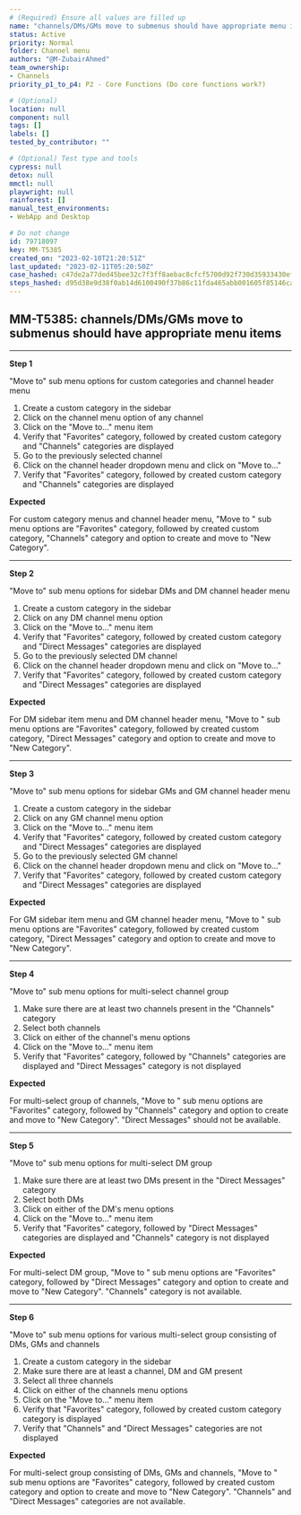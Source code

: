 ```yaml
---
# (Required) Ensure all values are filled up
name: "channels/DMs/GMs move to submenus should have appropriate menu items"
status: Active
priority: Normal
folder: Channel menu
authors: "@M-ZubairAhmed"
team_ownership: 
- Channels
priority_p1_to_p4: P2 - Core Functions (Do core functions work?)

# (Optional)
location: null
component: null
tags: []
labels: []
tested_by_contributor: ""

# (Optional) Test type and tools
cypress: null
detox: null
mmctl: null
playwright: null
rainforest: []
manual_test_environments: 
- WebApp and Desktop

# Do not change
id: 79718097
key: MM-T5385
created_on: "2023-02-10T21:20:51Z"
last_updated: "2023-02-11T05:20:50Z"
case_hashed: c47de2a77ded45bee32c7f3ff8aebac8cfcf5700d92f730d35933430ef3a6a55d14ca763a7e95678312ac914b25fd319
steps_hashed: d95d38e9d38f0ab14d6100490f37b86c11fda465abb001605f85146ca3bd695b8cc8db42455a4c08b5f9b8bfdb569611
---
```


<!-- (Auto-generated) Based on frontmatter's "key" and "name" -->

## MM-T5385: channels/DMs/GMs move to submenus should have appropriate menu items

---

**Step 1**

"Move to" sub menu options for custom categories and channel header menu

1. Create a custom category in the sidebar
2. Click on the channel menu option of any channel
3. Click on the "Move to..." menu item
4. Verify that "Favorites" category, followed by created custom category and "Channels" categories are displayed
5. Go to the previously selected channel
6. Click on the channel header dropdown menu and click on "Move to..."
7. Verify that "Favorites" category, followed by created custom category and "Channels" categories are displayed

**Expected**

For custom category menus and channel header menu, "Move to " sub menu options are "Favorites" category, followed by created custom category, "Channels" category and option to create and move to "New Category".

---

**Step 2**

"Move to" sub menu options for sidebar DMs and DM channel header menu

1. Create a custom category in the sidebar
2. Click on any DM channel menu option
3. Click on the "Move to..." menu item
4. Verify that "Favorites" category, followed by created custom category and "Direct Messages" categories are displayed
5. Go to the previously selected DM channel
6. Click on the channel header dropdown menu and click on "Move to..."
7. Verify that "Favorites" category, followed by created custom category and "Direct Messages" categories are displayed

**Expected**

For DM sidebar item menu and DM channel header menu, "Move to " sub menu options are "Favorites" category, followed by created custom category, "Direct Messages" category and option to create and move to "New Category".

---

**Step 3**

"Move to" sub menu options for sidebar GMs and GM channel header menu

1. Create a custom category in the sidebar
2. Click on any GM channel menu option
3. Click on the "Move to..." menu item
4. Verify that "Favorites" category, followed by created custom category and "Direct Messages" categories are displayed
5. Go to the previously selected GM channel
6. Click on the channel header dropdown menu and click on "Move to..."
7. Verify that "Favorites" category, followed by created custom category and "Direct Messages" categories are displayed

**Expected**

For GM sidebar item menu and GM channel header menu, "Move to " sub menu options are "Favorites" category, followed by created custom category, "Direct Messages" category and option to create and move to "New Category".

---

**Step 4**

"Move to" sub menu options for multi-select channel group

1. Make sure there are at least two channels present in the "Channels" category
2. Select both channels
3. Click on either of the channel's menu options
4. Click on the "Move to..." menu item
5. Verify that "Favorites" category, followed by "Channels" categories are displayed and "Direct Messages" category is not displayed

**Expected**

For multi-select group of channels, "Move to " sub menu options are "Favorites" category, followed by "Channels" category and option to create and move to "New Category". "Direct Messages" should not be available.

---

**Step 5**

"Move to" sub menu options for multi-select DM group

1. Make sure there are at least two DMs present in the "Direct Messages" category
2. Select both DMs
3. Click on either of the DM's menu options
4. Click on the "Move to..." menu item
5. Verify that "Favorites" category, followed by "Direct Messages" categories are displayed and "Channels" category is not displayed

**Expected**

For multi-select DM group, "Move to " sub menu options are "Favorites" category, followed by "Direct Messages" category and option to create and move to "New Category". "Channels" category is not available.

---

**Step 6**

"Move to" sub menu options for various multi-select group consisting of DMs, GMs and channels

1. Create a custom category in the sidebar
2. Make sure there are at least a channel, DM and GM present
3. Select all three channels
4. Click on either of the channels menu options
5. Click on the "Move to..." menu item
6. Verify that "Favorites" category, followed by created custom category category is displayed
7. Verify that "Channels" and "Direct Messages" categories are not displayed

**Expected**

For multi-select group consisting of DMs, GMs and channels, "Move to " sub menu options are "Favorites" category, followed by created custom category and option to create and move to "New Category". "Channels" and "Direct Messages" categories are not available.
